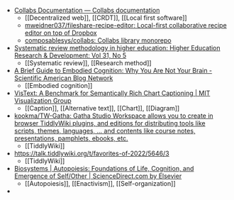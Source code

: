 - [Collabs Documentation — Collabs documentation](https://collabs.readthedocs.io/en/latest/)
	- [[Decentralized web]], [[CRDT]], [[Local first software]]
	- [mweidner037/fileshare-recipe-editor: Local-first collaborative recipe editor on top of Dropbox](https://github.com/mweidner037/fileshare-recipe-editor/)
	- [composablesys/collabs: Collabs library monorepo](https://github.com/composablesys/collabs/tree/master)
- [Systematic review methodology in higher education: Higher Education Research & Development: Vol 31, No 5](https://www.tandfonline.com/doi/abs/10.1080/07294360.2012.702735?journalCode=cher20)
	- [[Systematic review]], [[Research method]]
- [A Brief Guide to Embodied Cognition: Why You Are Not Your Brain - Scientific American Blog Network](https://blogs.scientificamerican.com/guest-blog/a-brief-guide-to-embodied-cognition-why-you-are-not-your-brain/)
	- [[Embodied cognition]]
- [VisText: A Benchmark for Semantically Rich Chart Captioning | MIT Visualization Group](https://vis.csail.mit.edu/pubs/vistext/)
	- [[Caption]], [[Alternative text]], [[Chart]], [[Diagram]]
- [kookma/TW-Gatha: Gatha Studio Workspace allows you to create in browser TiddlyWiki plugins, and editions for distributing tools like scripts, themes, languages, ... and contents like course notes, presentations, pamphlets, ebooks, etc.](https://github.com/kookma/TW-Gatha)
	- [[TiddlyWiki]]
- https://talk.tiddlywiki.org/t/favorites-of-2022/5646/3
	- [[TiddlyWiki]]
- [Biosystems | Autopoiesis: Foundations of Life, Cognition, and Emergence of Self/Other | ScienceDirect.com by Elsevier](https://www.sciencedirect.com/journal/biosystems/special-issue/109W2D2X1WF)
	- [[Autopoiesis]], [[Enactivism]], [[Self-organization]]
-